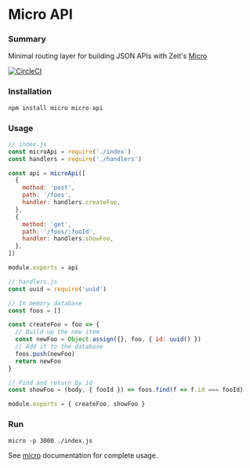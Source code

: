 # Micro API

### Summary

Minimal routing layer for building JSON APIs with Zeit's [Micro](https://github.com/zeit/micro)

[![CircleCI](https://circleci.com/gh/possibilities/micro-api.svg?style=svg)](https://circleci.com/gh/possibilities/micro-api)

### Installation

```javascript
npm install micro micro-api
```

### Usage

```javascript
// index.js
const microApi = require('./index')
const handlers = require('./handlers')

const api = microApi([
  {
    method: 'post',
    path: '/foos',
    handler: handlers.createFoo,
  },
  {
    method: 'get',
    path: '/foos/:fooId',
    handler: handlers.showFoo,
  },
])

module.exports = api
```

```javascript
// handlers.js
const uuid = require('uuid')

// In memory database
const foos = []

const createFoo = foo => {
  // Build up the new item
  const newFoo = Object.assign({}, foo, { id: uuid() })
  // Add it to the database
  foos.push(newFoo)
  return newFoo
}

// Find and return by id
const showFoo = (body, { fooId }) => foos.find(f => f.id === fooId)

module.exports = { createFoo, showFoo }
```

### Run

```
micro -p 3000 ./index.js
```

See [micro](https://github.com/zeit/micro#documentation) documentation for complete usage.
